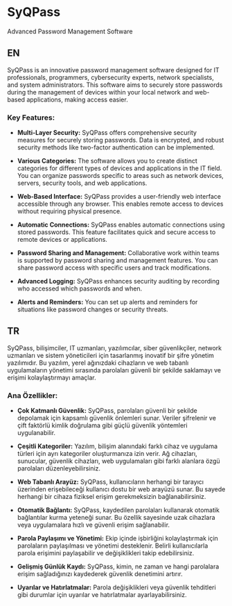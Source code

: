 # SyQPass
Advanced Password Management Software
## EN
SyQPass is an innovative password management software designed for IT professionals, programmers, cybersecurity experts, network specialists, and system administrators. This software aims to securely store passwords during the management of devices within your local network and web-based applications, making access easier.
### Key Features:
- **Multi-Layer Security:** SyQPass offers comprehensive security measures for securely storing passwords. Data is encrypted, and robust security methods like two-factor authentication can be implemented.

- **Various Categories:** The software allows you to create distinct categories for different types of devices and applications in the IT field. You can organize passwords specific to areas such as network devices, servers, security tools, and web applications.

- **Web-Based Interface:** SyQPass provides a user-friendly web interface accessible through any browser. This enables remote access to devices without requiring physical presence.

- **Automatic Connections:** SyQPass enables automatic connections using stored passwords. This feature facilitates quick and secure access to remote devices or applications.

- **Password Sharing and Management:** Collaborative work within teams is supported by password sharing and management features. You can share password access with specific users and track modifications.

- **Advanced Logging:** SyQPass enhances security auditing by recording who accessed which passwords and when.

- **Alerts and Reminders:** You can set up alerts and reminders for situations like password changes or security threats.

## TR
SyQPass, bilişimciler, IT uzmanları, yazılımcılar, siber güvenlikçiler, network uzmanları ve sistem yöneticileri için tasarlanmış inovatif bir şifre yönetim yazılımıdır. Bu yazılım, yerel ağınızdaki cihazların ve web tabanlı uygulamaların yönetimi sırasında parolaları güvenli bir şekilde saklamayı ve erişimi kolaylaştırmayı amaçlar.
### Ana Özellikler:

- **Çok Katmanlı Güvenlik:** SyQPass, parolaları güvenli bir şekilde depolamak için kapsamlı güvenlik önlemleri sunar. Veriler şifrelenir ve çift faktörlü kimlik doğrulama gibi güçlü güvenlik yöntemleri uygulanabilir.

- **Çeşitli Kategoriler:** Yazılım, bilişim alanındaki farklı cihaz ve uygulama türleri için ayrı kategoriler oluşturmanıza izin verir. Ağ cihazları, sunucular, güvenlik cihazları, web uygulamaları gibi farklı alanlara özgü parolaları düzenleyebilirsiniz.

- **Web Tabanlı Arayüz:** SyQPass, kullanıcıların herhangi bir tarayıcı üzerinden erişebileceği kullanıcı dostu bir web arayüzü sunar. Bu sayede herhangi bir cihaza fiziksel erişim gerekmeksizin bağlanabilirsiniz.

- **Otomatik Bağlantı:** SyQPass, kaydedilen parolaları kullanarak otomatik bağlantılar kurma yeteneği sunar. Bu özellik sayesinde uzak cihazlara veya uygulamalara hızlı ve güvenli erişim sağlanabilir.

- **Parola Paylaşımı ve Yönetimi:** Ekip içinde işbirliğini kolaylaştırmak için parolaların paylaşılması ve yönetimi desteklenir. Belirli kullanıcılarla parola erişimini paylaşabilir ve değişiklikleri takip edebilirsiniz.

- **Gelişmiş Günlük Kaydı:** SyQPass, kimin, ne zaman ve hangi parolalara erişim sağladığınızı kaydederek güvenlik denetimini artırır.

- **Uyarılar ve Hatırlatmalar:** Parola değişiklikleri veya güvenlik tehditleri gibi durumlar için uyarılar ve hatırlatmalar ayarlayabilirsiniz.
